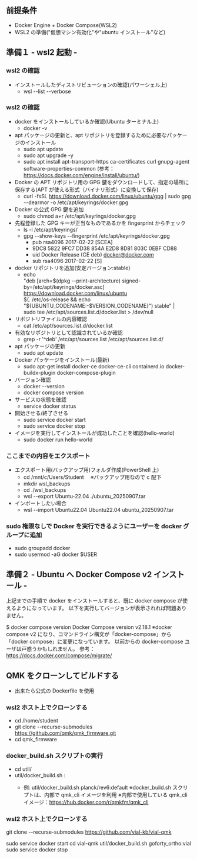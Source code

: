 ## 前提条件

- Docker Engine + Docker Compose(WSL2)
- WSL2 の準備("仮想マシン有効化"や"ubuntu インストール"など)

## 準備１ - wsl2 起動 -

### wsl2 の確認

- インストールしたディストリビューションの確認(パワーシェル上)
  - wsl --list --verbose

### wsl2 の確認

- docker をインストールしているか確認(Ubuntu ターミナル上)
  - docker -v
- apt パッケージの更新と、apt リポジトリを登録するために必要なパッケージのインストール
  - sudo apt update
  - sudo apt upgrade -y
  - sudo apt install apt-transport-https ca-certificates curl gnupg-agent software-properties-common
    (参考：https://docs.docker.com/engine/install/ubuntu/)
- Docker の APT リポジトリ用の GPG 鍵をダウンロードして、指定の場所に保存する(APT が使える形式（バイナリ形式）に変換して保存)
  - curl -fsSL https://download.docker.com/linux/ubuntu/gpg | sudo gpg --dearmor -o /etc/apt/keyrings/docker.gpg
- Docker の公式 GPG 鍵を追加
  - sudo chmod a+r /etc/apt/keyrings/docker.gpg
- 先程登録した GPG キーが正当なものであるかを fingerprint からチェック
  - ls -l /etc/apt/keyrings/
  - gpg --show-keys --fingerprint /etc/apt/keyrings/docker.gpg
    - pub rsa4096 2017-02-22 [SCEA]
    - 9DC8 5822 9FC7 DD38 854A E2D8 8D81 803C 0EBF CD88
    - uid Docker Release (CE deb) <docker@docker.com>
    - sub rsa4096 2017-02-22 [S]
- docker リポジトリを追加(安定バージョン:stable)
  - echo \
    "deb [arch=$(dpkg --print-architecture) signed-by=/etc/apt/keyrings/docker.asc] https://download.docker.com/linux/ubuntu \
    $(. /etc/os-release && echo "${UBUNTU_CODENAME:-$VERSION_CODENAME}") stable" | \
    sudo tee /etc/apt/sources.list.d/docker.list > /dev/null
- リポジトリファイルの内容確認
  - cat /etc/apt/sources.list.d/docker.list
- 有効なリポジトリとして認識されているか確認
  - grep -r '^deb' /etc/apt/sources.list /etc/apt/sources.list.d/
- apt パッケージの更新
  - sudo apt update
- Docker パッケージをインストール(最新)
  - sudo apt-get install docker-ce docker-ce-cli containerd.io docker-buildx-plugin docker-compose-plugin
- バージョン確認
  - docker --version
  - docker compose version
- サービスの状態を確認
  - service docker status
- 開始させる/終了させる
  - sudo service docker start
  - sudo service docker stop
- イメージを実行してインストールが成功したことを確認(hello-world)
  - sudo docker run hello-world

### ここまでの内容をエクスポート

- エクスポート用(バックアップ用)フォルダ作成(PowerShell 上)
  - cd /mnt/c/Users/Student
    　※バックアップ用なので c 配下
  - mkdir wsl_backups
  - cd ./wsl_backups
  - wsl --export Ubuntu-22.04 ./ubuntu_20250907.tar
- インポートしたい場合
  - wsl --import Ubuntu22.04 Ubuntu22.04 ubuntu_20250907.tar

### sudo 権限なしで Docker を実行できるようにユーザーを docker グループに追加

- sudo groupadd docker
- sudo usermod -aG docker $USER

## 準備２ - Ubuntu へ Docker Compose v2 インストール -

上記までの手順で docker をインストールすると、既に docker compose が使えるようになっています。
以下を実行してバージョンが表示されれば問題ありません。

$ docker compose version
Docker Compose version v2.18.1
※docker compose v2 になり、コマンドライン構文が「docker-compose」から「docker compose」に変更になっています。
以前からの docker-compose ユーザは戸惑うかもしれません。
参考：https://docs.docker.com/compose/migrate/

## QMK をクローンしてビルドする

- 出来たら公式の Dockerfile を使用

### wsl2 ホスト上でクローンする

- cd /home/student
- git clone --recurse-submodules https://github.com/qmk/qmk_firmware.git
- cd qmk_firmware

### docker_build.sh スクリプトの実行

- cd util/
- util/docker_build.sh <keyboard>:<keymap>
  - 例: util/docker_build.sh planck/rev6:default
    ※docker_build.sh スクリプトは、内部で qmk_cli イメージを利用
    ※内部で使用している qmk_cli イメージ：https://hub.docker.com/r/qmkfm/qmk_cli






### wsl2 ホスト上でクローンする
git clone --recurse-submodules https://github.com/vial-kb/vial-qmk





sudo service docker start
cd vial-qmk
util/docker_build.sh goforty_ortho:vial
sudo service docker stop
